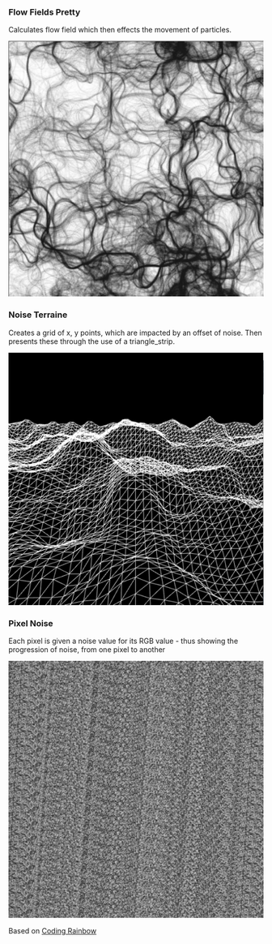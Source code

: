 

### Flow Fields Pretty

Calculates flow field which then effects the movement of particles.

![](flow_fields_pretty/pretty_flowfields.png)

### Noise Terraine

Creates a grid of x, y points, which are impacted by an offset of noise. Then presents these through the use of a triangle_strip.

![](noise_terraine/noise_terraine.png)

### Pixel Noise

Each pixel is given a noise value for its RGB value - thus showing the progression of noise, from one pixel to another

![](pixel_noise/pixel_noise.png)


Based on [Coding Rainbow](http://codingrainbow.com/)
